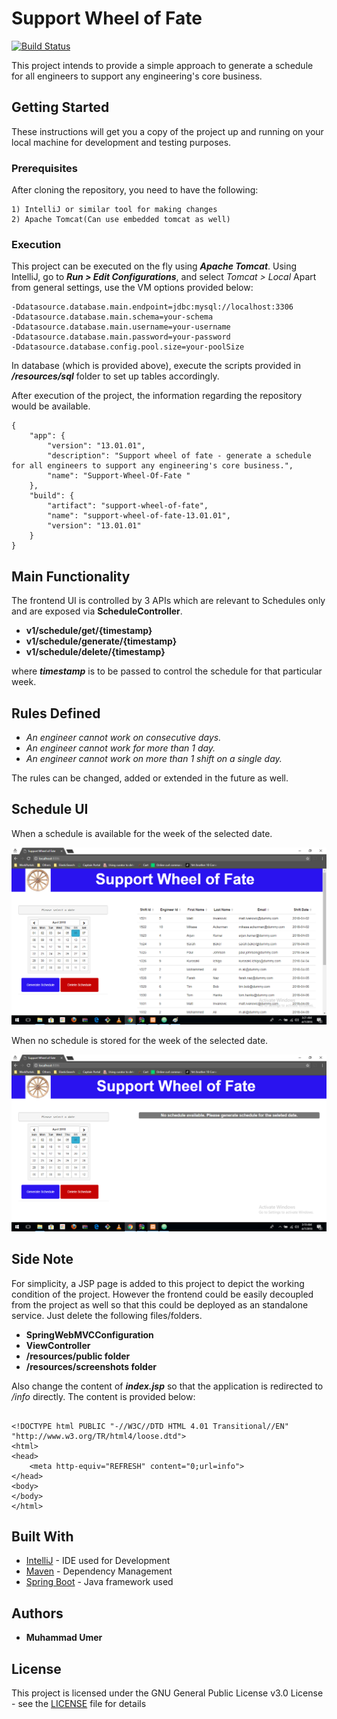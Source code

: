# Support Wheel of Fate
[![Build Status](https://travis-ci.org/Muhammad-Umer/support-wheel-of-fate.svg?branch=master)](https://travis-ci.org/Muhammad-Umer/support-wheel-of-fate)

This project intends to provide a simple approach to generate a schedule for all engineers to support any engineering's core business.

## Getting Started

These instructions will get you a copy of the project up and running on your local machine for development and testing purposes.

### Prerequisites

After cloning the repository, you need to have the following:
```
1) IntelliJ or similar tool for making changes
2) Apache Tomcat(Can use embedded tomcat as well)
```

### Execution

This project can be executed on the fly using ***Apache Tomcat***. Using IntelliJ, go to _**Run > Edit Configurations**_, and select _Tomcat > Local_
Apart from general settings, use the VM options provided below: 

```
-Ddatasource.database.main.endpoint=jdbc:mysql://localhost:3306
-Ddatasource.database.main.schema=your-schema
-Ddatasource.database.main.username=your-username
-Ddatasource.database.main.password=your-password
-Ddatasource.database.config.pool.size=your-poolSize
```

In database (which is provided above), execute the scripts provided in _**/resources/sql**_ folder to set up tables accordingly.

After execution of the project, the information regarding the repository would be available.
```
{
    "app": {
        "version": "13.01.01",
        "description": "Support wheel of fate - generate a schedule for all engineers to support any engineering's core business.",
        "name": "Support-Wheel-Of-Fate "
    },
    "build": {
        "artifact": "support-wheel-of-fate",
        "name": "support-wheel-of-fate-13.01.01",
        "version": "13.01.01"
    }
}
```

## Main Functionality
The frontend UI is controlled by 3 APIs which are relevant to Schedules only and are exposed via **ScheduleController**.

* **v1/schedule/get/{timestamp}**
* **v1/schedule/generate/{timestamp}**
* **v1/schedule/delete/{timestamp}**

where **_timestamp_** is to be passed to control the schedule for that particular week.

## Rules Defined

* _An engineer cannot work on consecutive days._
* _An engineer cannot work for more than 1 day._
* _An engineer cannot work on more than 1 shift on a single day._

The rules can be changed, added or extended in the future as well. 

## Schedule UI
When a schedule is available for the week of the selected date.

![alt text](/src/main/resources/screenshots/schedule.png "Schedule available")

When no schedule is stored for the week of the selected date.

![alt text](/src/main/resources/screenshots/no-schedule.png "Schedule not available")

## Side Note
For simplicity, a JSP page is added to this project to depict the working condition of the project. However the frontend could be easily decoupled from the project as well so that this could be deployed as an standalone service. Just delete the following files/folders.

* **SpringWebMVCConfiguration**
* **ViewController**
* **/resources/public folder**
* **/resources/screenshots folder**

Also change the content of _**index.jsp**_ so that the application is redirected to _/info_ directly. The content is provided below:
```

<!DOCTYPE html PUBLIC "-//W3C//DTD HTML 4.01 Transitional//EN" "http://www.w3.org/TR/html4/loose.dtd">
<html>
<head>
    <meta http-equiv="REFRESH" content="0;url=info">
</head>
<body>
</body>
</html>

```

## Built With

* [IntelliJ](https://www.jetbrains.com/idea/) - IDE used for Development
* [Maven](https://maven.apache.org/) - Dependency Management
* [Spring Boot](https://projects.spring.io/spring-boot/) - Java framework used

## Authors

* **Muhammad Umer** 


## License

This project is licensed under the GNU General Public License v3.0 License - see the [LICENSE](LICENSE) file for details
